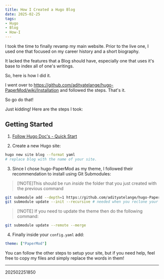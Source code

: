 ```yaml
---
title: How I Created a Hugo Blog
date: 2025-02-25
tags:
- Hugo
- Blog
- How-I
---
```


I took the time to finally revamp my main website. Prior to the live one, I used one that focused on my career history
and a short biography.

It lacked the features that a Blog should have, especially one that uses it's base to index all of one's writings.

So, here is how I did it.

I went over to <https://github.com/adityatelange/hugo-PaperMod/wiki/Installation> and followed the steps. That's it.

So go do that!

Just kidding! Here are the steps I took:

## Getting Started

1. [Follow Hugo Doc's - Quick Start](https://gohugo.io/getting-started/quick-start/)

2. Create a new Hugo site:

```bash
hugo new site blog --format yaml
# replace blog with the name of your site.
```
3. Since I chose hugo-PaperMod as my theme, I followed their recommendation to install using Git Submodules:

>[!NOTE]This should be run *inside* the folder that you just created with the previous command
```bash
git submodule add --depth=1 https://github.com/adityatelange/hugo-PaperMod.git themes/PaperMod
git submodule update --init --recursive # needed when you reclone your repo (submodules may not get cloned automatically)
```
>[!NOTE] If you need to update the theme then do the following command:
```bash
git submodule update --remote --merge
```
4. Finally inside your `config.yaml` add:
```./blog/config.yaml
theme: ["PaperMod"]
```

You can follow the other steps to setup your site, but if you need help, feel free to copy my files and simply replace the
words in them!

---


202502251850
